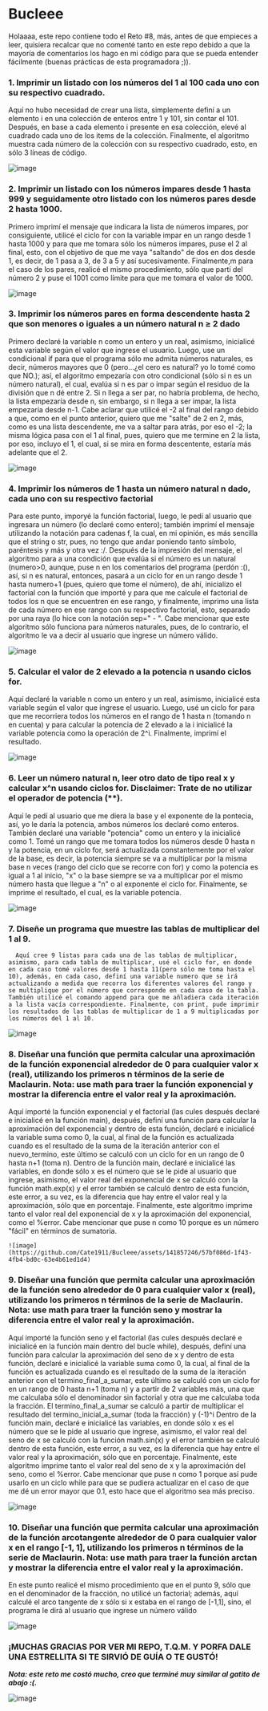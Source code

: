 # Bucleee
Holaaaa, este repo contiene todo el Reto #8, más, antes de que empieces a leer, quisiera recalcar que no comenté tanto en este repo debido a que la mayoría de comentarios los hago en mi código para que se pueda entender fácilmente (buenas prácticas de esta programadora ;)).
### 1. Imprimir un listado con los números del 1 al 100 cada uno con su respectivo cuadrado.
   Aquí no hubo necesidad de crear una lista, simplemente definí a un elemento i en una colección de enteros entre 1 y 101, sin contar el 101. Después, en base a cada elemento i presente en esa colección, elevé al cuadrado cada uno de los items de la colección. Finalmente, el algoritmo muestra cada número de la colección con su respectivo cuadrado, esto, en sólo 3 líneas de código.

   ![image](https://github.com/Cate1911/Bucleee/assets/141857246/fd391f2d-f384-48f1-bf48-8faeee02c10c)

### 2. Imprimir un listado con los números impares desde 1 hasta 999 y seguidamente otro listado con los números pares desde 2 hasta 1000.
   Primero imprimí el mensaje que indicara la lista de números impares, por consiguiente, utilicé el ciclo for con la variable impar en un rango desde 1 hasta 1000 y para que me tomara sólo los números impares, puse el 2 al final, esto, con el objetivo de que me vaya "saltando" de dos en dos desde 1, es decir, de 1 pasa a 3, de 3 a 5 y así sucesivamente.
   Finalmente,m para el caso de los pares, realicé el mismo procedimiento, sólo que partí del número 2 y puse el 1001 como límite para que me tomara el valor de 1000.

   ![image](https://github.com/Cate1911/Bucleee/assets/141857246/b10e2a94-dccc-4ef9-aeed-2b5f609fca41)

### 3. Imprimir los números pares en forma descendente hasta 2 que son menores o iguales a un número natural n ≥ 2 dado
   Primero declaré la variable n como un entero y un real, asimismo, inicialicé esta variable según el valor que ingrese el usuario. Luego, use un condicional if para que el programa sólo me admita números naturales, es decir, números mayores que 0 (pero...¿el cero es natural? yo lo tomé como que NO.); así, el algoritmo empezaría con otro condicional (sólo si n es un número natural), el cual, evalúa si n es par o impar según el residuo de la división que n dé entre 2. Si n llega a ser par, no habría problema, de hecho, la lista empezaría desde n, sin embargo, si n llega a ser impar, la lista empezaría desde n-1.
   Cabe aclarar que utilicé el -2 al final del rango debido a que, como en el punto anterior, quiero que me "salte" de 2 en 2, más, como es una lista descendente, me va a saltar para atrás, por eso el -2; la misma lógica pasa con el 1 al final, pues, quiero que me termine en 2 la lista, por eso, incluyo el 1, el cual, si se mira en forma descentente, estaría más adelante que el 2. 

   ![image](https://github.com/Cate1911/Bucleee/assets/141857246/1030f53f-d512-4743-8adb-104d4a98abe4)

### 4. Imprimir los números de 1 hasta un número natural n dado, cada uno con su respectivo factorial
Para este punto, imporyé la función factorial, luego, le pedí al usuario que ingresara un número (lo declaré como entero); también imprimí el mensaje utilizando la notación para cadenas f, la cual, en mi opinión, es más sencilla que el string o str, pues, no tengo que andar poniendo tanto símbolo, paréntesis y más y otra vez :/.
Después de la impresión del mensaje, el algoritmo para a una condición que evalúa si el número es un natural (numero>0, aunque, puse n en los comentarios del programa (perdón :(), así, si n es natural, entonces, pasará a un ciclo for en un rango desde 1 hasta numero+1 (pues, quiero que tome el número), de ahí, inicializo el factorial con la función que importé y para que me calcule el factorial de todos los n que se encuentren en ese rango, y finalmente, imprimo una lista de cada número en ese rango con su respectivo factorial, esto, separado por una raya (lo hice con la notación sep=" - ". Cabe mencionar que este algoritmo sólo funciona para números naturales, pues, de lo contrario, el algoritmo le va a decir al usuario que ingrese un número válido.

   ![image](https://github.com/Cate1911/Bucleee/assets/141857246/23ccf357-eb8e-4ccc-9aa4-755bfee5df54)

### 5. Calcular el valor de 2 elevado a la potencia n usando ciclos for.
   Aquí declaré la variable n como un entero y un real, asimismo, inicialicé esta variable según el valor que ingrese el usuario. Luego, usé un ciclo for para que me recorriera todos los números en el rango de 1 hasta n (tomando n en cuenta) y para calcular la potencia de 2 elevado a la i inicialicé la variable potencia como la operación de 2^i. Finalmente, imprimí el resultado.

   ![image](https://github.com/Cate1911/Bucleee/assets/141857246/c0581f95-bdd2-43ac-b071-2ebebc85ddaa)

### 6. Leer un número natural n, leer otro dato de tipo real x y calcular x^n usando ciclos for. Disclaimer: Trate de no utilizar el operador de potencia (**).
Aquí le pedí al usuario que me diera la base y el exponente de la pontecia, así, yo le daría la potencia, ambos números los declaré como enteros. También declaré una variable "potencia" como un entero y la inicialicé como 1.
Tomé un rango que me tomara todos los números desde 0 hasta n y la potencia, en un ciclo for, será actualizada constantemente por el valor de la base, es decir, la potencia siempre se va a multiplicar por la misma base n veces (rango del ciclo que se recorre con for) y como la potencia es igual a 1 al inicio, "x" o la base siempre se va a multiplicar por el mismo número hasta que llegue a "n" o al exponente el ciclo for. Finalmente, se imprime el resultado, el cual, es la variable potencia.

   ![image](https://github.com/Cate1911/Bucleee/assets/141857246/3a2e991e-1e17-4d07-8580-8b65739b767f)

### 7. Diseñe un programa que muestre las tablas de multiplicar del 1 al 9.
      Aquí cree 9 listas para cada una de las tablas de multiplicar, asimismo, para cada tabla de multiplicar, usé el ciclo for, en donde en cada caso tomé valores desde 1 hasta 11(pero sólo me toma hasta el 10), además, en cada caso, definí una variable numero que se irá actualizando a medida que recorra los diferentes valores del rango y se multiplique por el número que corresponde en cada caso de la tabla. También utilicé el comando append para que me añladiera cada iteración a la lista vacía correspondiente. Finalmente, con print, pude imprimir los resultados de las tablas de multiplicar de 1 a 9 multiplicadas por los números del 1 al 10.

   ![image](https://github.com/Cate1911/Bucleee/assets/141857246/e2f6bb81-78f4-4075-a304-aba3e4669786)

### 8. Diseñar una función que permita calcular una aproximación de la función exponencial alrededor de 0 para cualquier valor x (real), utilizando los primeros n términos de la serie de Maclaurin. Nota: use math para traer la función exponencial y mostrar la diferencia entre el valor real y la aproximación.
Aquí importé la función exponencial y el factorial (las cules después declaré e inicialicé en la función main), después, definí una función para calcular la aproximación del exponencial y dentro de esta función, declaré e inicialicé la variable suma como 0, la cual, al final de la función es actualizada cuando es el resultado de la suma de la iteración anterior con el nuevo_termino, este último se calculó con un ciclo for en un rango de 0 hasta n+1 (toma n).
Dentro de la función main, declaré e inicialicé las variables, en donde sólo x es el número que se le pide al usuario que ingrese, asimismo, el valor real del exponencial de x se calculó con la función math.exp(x) y el error también se calculó dentro de esta función, este error, a su vez, es la diferencia que hay entre el valor real y la aproximación, sólo que en porcentaje. Finalmente, este algoritmo imprime tanto el valor real del exponencial de x y la aproximación del exponencial, como el %error. Cabe mencionar que puse n como 10 porque es un número "fácil" en términos de sumatoria.

    ![image](https://github.com/Cate1911/Bucleee/assets/141857246/57bf086d-1f43-4fb4-bd0c-63e4b61ed1d4)

### 9. Diseñar una función que permita calcular una aproximación de la función seno alrededor de 0 para cualquier valor x (real), utilizando los primeros n términos de la serie de Maclaurin. Nota: use math para traer la función seno y mostrar la diferencia entre el valor real y la aproximación.
Aquí importé la función seno y el factorial (las cules después declaré e inicialicé en la función main dentro del bucle while), después, definí una función para calcular la aproximación del seno de x y dentro de esta función, declaré e inicialicé la variable suma como 0, la cual, al final de la función es actualizada cuando es el resultado de la suma de la iteración anterior con el termino_final_a_sumar, este último se calculó con un ciclo for en un rango de 0 hasta n+1 (toma n) y a partir de 2 variables más, una que me calculaba sólo el denominador sin factorial y otra que me calculaba toda la fracción. El termino_final_a_sumar se calculó a partir de multiplicar el resultado del termino_inicial_a_sumar (toda la fracción) y (-1)^i
Dentro de la función main, declaré e inicialicé las variables, en donde sólo x es el número que se le pide al usuario que ingrese, asimismo, el valor real del seno de x se calculó con la función math.sin(x) y el error también se calculó dentro de esta función, este error, a su vez, es la diferencia que hay entre el valor real y la aproximación, sólo que en porcentaje. Finalmente, este algoritmo imprime tanto el valor real del seno de x y la aproximación del seno, como el %error. Cabe mencionar que puse n como 1 porque así pude usarlo en un ciclo while para que se pudiera actualizar en el caso de que me dé un error mayor que 0.1, esto hace que el algoritmo sea más preciso.

   ![image](https://github.com/Cate1911/Bucleee/assets/141857246/c7ea0dde-b8bc-4a25-ad06-43e3a101c115)

### 10. Diseñar una función que permita calcular una aproximación de la función arcotangente alrededor de 0 para cualquier valor x en el rango [-1, 1], utilizando los primeros n términos de la serie de Maclaurin. Nota: use math para traer la función arctan y mostrar la diferencia entre el valor real y la aproximación.
   En este punto realicé el mismo procedimiento que en el punto 9, sólo que en el denominador de la fracción, no utilicé un factorial; además, aquí calculé el arco tangente de x sólo si x estaba en el rango de [-1,1], sino, el programa le dirá al usuario que ingrese un número válido

   ![image](https://github.com/Cate1911/Bucleee/assets/141857246/d1a380d8-dcbb-4eaa-8855-f58cfb419660)

### ¡MUCHAS GRACIAS POR VER MI REPO, T.Q.M. Y PORFA DALE UNA ESTRELLITA SI TE SIRVIÓ DE GUÍA O TE GUSTÓ!

**_Nota: este reto me costó mucho, creo que terminé muy similar al gatito de abajo :(._**
  
   ![image](https://github.com/Cate1911/Bucleee/assets/141857246/f3a641e6-08fb-470f-81bb-029428ddacd6)

